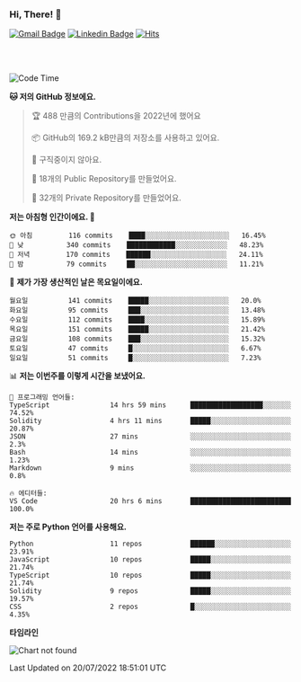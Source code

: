 ### Hi, There! 👋


[![Gmail Badge](https://img.shields.io/badge/-725psh@gmail.com-c14438?style=flat&logo=Gmail&logoColor=white&link=mailto:725psh@gmail.com)](mailto:725psh@gmail.com) 
[![Linkedin Badge](https://img.shields.io/badge/-soohanpark-0072b1?style=flat&logo=Linkedin&logoColor=white&link=https://www.linkedin.com/in/soohanpark/)](https://www.linkedin.com/in/soohanpark/) 
[![Hits](https://hits.seeyoufarm.com/api/count/incr/badge.svg?url=https%3A%2F%2Fgithub.com%2FSoohan-Park&count_bg=%23000000&title_bg=%23828282&icon=gradle.svg&icon_color=%23FFFFFF&title=Visited&edge_flat=false)](https://hits.seeyoufarm.com)  

<br />
<br />

<!--START_SECTION:waka-->
![Code Time](http://img.shields.io/badge/Code%20Time-0%20secs-blue)

**🐱 저의 GitHub 정보에요.** 

> 🏆 488 만큼의 Contributions을 2022년에 했어요
 > 
> 📦 GitHub의 169.2 kB만큼의 저장소를 사용하고 있어요. 
 > 
> 🚫 구직중이지 않아요.
 > 
> 📜 18개의 Public Repository를 만들었어요. 
 > 
> 🔑 32개의 Private Repository를 만들었어요.  
 > 
**저는 아침형 인간이에요. 🐤** 

```text
🌞 아침         116 commits    ████░░░░░░░░░░░░░░░░░░░░░   16.45% 
🌆 낮　         340 commits    ████████████░░░░░░░░░░░░░   48.23% 
🌃 저녁         170 commits    ██████░░░░░░░░░░░░░░░░░░░   24.11% 
🌙 밤　         79 commits     ██░░░░░░░░░░░░░░░░░░░░░░░   11.21%

```
📅 **제가 가장 생산적인 날은 목요일이에요.** 

```text
월요일          141 commits    █████░░░░░░░░░░░░░░░░░░░░   20.0% 
화요일          95 commits     ███░░░░░░░░░░░░░░░░░░░░░░   13.48% 
수요일          112 commits    ████░░░░░░░░░░░░░░░░░░░░░   15.89% 
목요일          151 commits    █████░░░░░░░░░░░░░░░░░░░░   21.42% 
금요일          108 commits    ███░░░░░░░░░░░░░░░░░░░░░░   15.32% 
토요일          47 commits     █░░░░░░░░░░░░░░░░░░░░░░░░   6.67% 
일요일          51 commits     █░░░░░░░░░░░░░░░░░░░░░░░░   7.23%

```


📊 **저는 이번주를 이렇게 시간을 보냈어요.** 

```text
💬 프로그래밍 언어들: 
TypeScript               14 hrs 59 mins      ██████████████████░░░░░░░   74.52% 
Solidity                 4 hrs 11 mins       █████░░░░░░░░░░░░░░░░░░░░   20.87% 
JSON                     27 mins             ░░░░░░░░░░░░░░░░░░░░░░░░░   2.3% 
Bash                     14 mins             ░░░░░░░░░░░░░░░░░░░░░░░░░   1.23% 
Markdown                 9 mins              ░░░░░░░░░░░░░░░░░░░░░░░░░   0.8%

🔥 에디터들: 
VS Code                  20 hrs 6 mins       █████████████████████████   100.0%

```

**저는 주로 Python 언어를 사용해요.** 

```text
Python                   11 repos            ██████░░░░░░░░░░░░░░░░░░░   23.91% 
JavaScript               10 repos            █████░░░░░░░░░░░░░░░░░░░░   21.74% 
TypeScript               10 repos            █████░░░░░░░░░░░░░░░░░░░░   21.74% 
Solidity                 9 repos             █████░░░░░░░░░░░░░░░░░░░░   19.57% 
CSS                      2 repos             █░░░░░░░░░░░░░░░░░░░░░░░░   4.35%

```


**타임라인**

![Chart not found](https://raw.githubusercontent.com/Soohan-Park/Soohan-Park/master/charts/bar_graph.png) 


 Last Updated on 20/07/2022 18:51:01 UTC
<!--END_SECTION:waka-->
